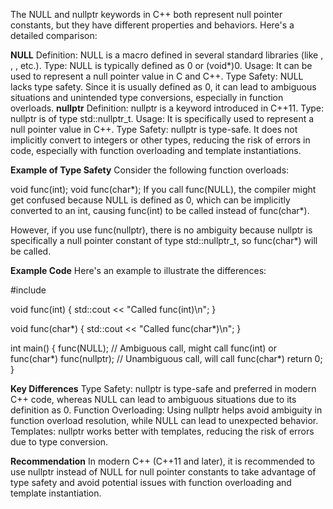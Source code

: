 The NULL and nullptr keywords in C++ both represent null pointer constants, but they have different properties and behaviors. Here's a detailed comparison:

**NULL**
Definition: NULL is a macro defined in several standard libraries (like <cstddef>, <cstdlib>, <climits>, etc.).
Type: NULL is typically defined as 0 or (void*)0.
Usage: It can be used to represent a null pointer value in C and C++.
Type Safety: NULL lacks type safety. Since it is usually defined as 0, it can lead to ambiguous situations and unintended type conversions, especially in function overloads.
**nullptr**
Definition: nullptr is a keyword introduced in C++11.
Type: nullptr is of type std::nullptr_t.
Usage: It is specifically used to represent a null pointer value in C++.
Type Safety: nullptr is type-safe. It does not implicitly convert to integers or other types, reducing the risk of errors in code, especially with function overloading and template instantiations.


**Example of Type Safety**
Consider the following function overloads:

void func(int);
void func(char*);
If you call func(NULL), the compiler might get confused because NULL is defined as 0, which can be implicitly converted to an int, causing func(int) to be called instead of func(char*).

However, if you use func(nullptr), there is no ambiguity because nullptr is specifically a null pointer constant of type std::nullptr_t, so func(char*) will be called.

**Example Code**
Here's an example to illustrate the differences:

#include <iostream>

void func(int) {
    std::cout << "Called func(int)\n";
}

void func(char*) {
    std::cout << "Called func(char*)\n";
}

int main() 
{
    func(NULL);    // Ambiguous call, might call func(int) or func(char*)
    func(nullptr); // Unambiguous call, will call func(char*)
    return 0;
}

**Key Differences**
Type Safety: nullptr is type-safe and preferred in modern C++ code, whereas NULL can lead to ambiguous situations due to its definition as 0.
Function Overloading: Using nullptr helps avoid ambiguity in function overload resolution, while NULL can lead to unexpected behavior.
Templates: nullptr works better with templates, reducing the risk of errors due to type conversion.

**Recommendation**
In modern C++ (C++11 and later), it is recommended to use nullptr instead of NULL for null pointer constants to take advantage of type safety and avoid potential issues with function overloading and template instantiation.
